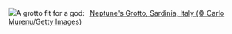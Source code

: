 ![](https://www.bing.com/th?id=OHR.NeptunesGrotto_EN-GB6545750765_UHD.jpg&w=1000)A grotto fit for a god:&nbsp;&ensp;[Neptune's Grotto, Sardinia, Italy (© Carlo Murenu/Getty Images)](https://www.bing.com/th?id=OHR.NeptunesGrotto_EN-GB6545750765_UHD.jpg)
<br><br/>

